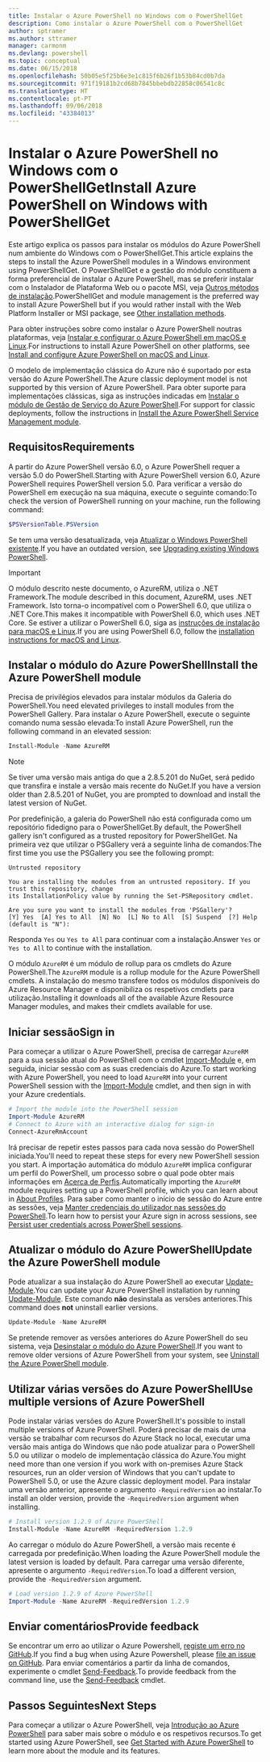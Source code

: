 ```yaml
---
title: Instalar o Azure PowerShell no Windows com o PowerShellGet
description: Como instalar o Azure PowerShell com o PowerShellGet
author: sptramer
ms.author: sttramer
manager: carmonm
ms.devlang: powershell
ms.topic: conceptual
ms.date: 06/15/2018
ms.openlocfilehash: 50b05e5f25b6e3e1c815f6b26f1b53b84cd0b7da
ms.sourcegitcommit: 971f19181b2cd68b7845bbebdb22858c06541c8c
ms.translationtype: HT
ms.contentlocale: pt-PT
ms.lasthandoff: 09/06/2018
ms.locfileid: "43384013"
---
```

# <a name="install-azure-powershell-on-windows-with-powershellget"></a><span data-ttu-id="93c4c-103">Instalar o Azure PowerShell no Windows com o PowerShellGet</span><span class="sxs-lookup"><span data-stu-id="93c4c-103">Install Azure PowerShell on Windows with PowerShellGet</span></span>

<span data-ttu-id="93c4c-104">Este artigo explica os passos para instalar os módulos do Azure PowerShell num ambiente do Windows com o PowerShellGet.</span><span class="sxs-lookup"><span data-stu-id="93c4c-104">This article explains the steps to install the Azure PowerShell modules in a Windows environment using PowerShellGet.</span></span> <span data-ttu-id="93c4c-105">O PowerShellGet e a gestão do módulo constituem a forma preferencial de instalar o Azure PowerShell, mas se preferir instalar com o Instalador de Plataforma Web ou o pacote MSI, veja [Outros métodos de instalação](other-install.md).</span><span class="sxs-lookup"><span data-stu-id="93c4c-105">PowerShellGet and module management is the preferred way to install Azure PowerShell but if you would rather install with the Web Platform Installer or MSI package, see [Other installation methods](other-install.md).</span></span>

<span data-ttu-id="93c4c-106">Para obter instruções sobre como instalar o Azure PowerShell noutras plataformas, veja [Instalar e configurar o Azure PowerShell em macOS e Linux](install-azurermps-maclinux.md).</span><span class="sxs-lookup"><span data-stu-id="93c4c-106">For instructions to install Azure PowerShell on other platforms, see [Install and configure Azure PowerShell on macOS and Linux](install-azurermps-maclinux.md).</span></span>

<span data-ttu-id="93c4c-107">O modelo de implementação clássica do Azure não é suportado por esta versão do Azure PowerShell.</span><span class="sxs-lookup"><span data-stu-id="93c4c-107">The Azure classic deployment model is not supported by this version of Azure PowerShell.</span></span> <span data-ttu-id="93c4c-108">Para obter suporte para implementações clássicas, siga as instruções indicadas em [Instalar o módulo de Gestão de Serviço do Azure PowerShell](/powershell/azure/servicemanagement/install-azure-ps).</span><span class="sxs-lookup"><span data-stu-id="93c4c-108">For support for classic deployments, follow the instructions in [Install the Azure PowerShell Service Management module](/powershell/azure/servicemanagement/install-azure-ps).</span></span>

## <a name="requirements"></a><span data-ttu-id="93c4c-109">Requisitos</span><span class="sxs-lookup"><span data-stu-id="93c4c-109">Requirements</span></span>

<span data-ttu-id="93c4c-110">A partir do Azure PowerShell versão 6.0, o Azure PowerShell requer a versão 5.0 do PowerShell.</span><span class="sxs-lookup"><span data-stu-id="93c4c-110">Starting with Azure PowerShell version 6.0, Azure PowerShell requires PowerShell version 5.0.</span></span> <span data-ttu-id="93c4c-111">Para verificar a versão do PowerShell em execução na sua máquina, execute o seguinte comando:</span><span class="sxs-lookup"><span data-stu-id="93c4c-111">To check the version of PowerShell running on your machine, run the following command:</span></span>

```powershell
$PSVersionTable.PSVersion
```

<span data-ttu-id="93c4c-112">Se tem uma versão desatualizada, veja [Atualizar o Windows PowerShell existente](/powershell/scripting/setup/installing-windows-powershell?view=powershell-6#upgrading-existing-windows-powershell).</span><span class="sxs-lookup"><span data-stu-id="93c4c-112">If you have an outdated version, see [Upgrading existing Windows PowerShell](/powershell/scripting/setup/installing-windows-powershell?view=powershell-6#upgrading-existing-windows-powershell).</span></span>

> [!IMPORTANT]
> <span data-ttu-id="93c4c-113">O módulo descrito neste documento, o AzureRM, utiliza o .NET Framework.</span><span class="sxs-lookup"><span data-stu-id="93c4c-113">The module described in this document, AzureRM, uses .NET Framework.</span></span> <span data-ttu-id="93c4c-114">Isto torna-o incompatível com o PowerShell 6.0, que utiliza o .NET Core.</span><span class="sxs-lookup"><span data-stu-id="93c4c-114">This makes it incompatible with PowerShell 6.0, which uses .NET Core.</span></span> <span data-ttu-id="93c4c-115">Se estiver a utilizar o PowerShell 6.0, siga as [instruções de instalação para macOS e Linux](install-azurermps-maclinux.md).</span><span class="sxs-lookup"><span data-stu-id="93c4c-115">If you are using PowerShell 6.0, follow the [installation instructions for macOS and Linux](install-azurermps-maclinux.md).</span></span>

## <a name="install-the-azure-powershell-module"></a><span data-ttu-id="93c4c-116">Instalar o módulo do Azure PowerShell</span><span class="sxs-lookup"><span data-stu-id="93c4c-116">Install the Azure PowerShell module</span></span>

<span data-ttu-id="93c4c-117">Precisa de privilégios elevados para instalar módulos da Galeria do PowerShell.</span><span class="sxs-lookup"><span data-stu-id="93c4c-117">You need elevated privileges to install modules from the PowerShell Gallery.</span></span> <span data-ttu-id="93c4c-118">Para instalar o Azure PowerShell, execute o seguinte comando numa sessão elevada:</span><span class="sxs-lookup"><span data-stu-id="93c4c-118">To install Azure PowerShell, run the following command in an elevated session:</span></span>

```powershell
Install-Module -Name AzureRM
```

> [!NOTE]
> <span data-ttu-id="93c4c-119">Se tiver uma versão mais antiga do que a 2.8.5.201 do NuGet, será pedido que transfira e instale a versão mais recente do NuGet.</span><span class="sxs-lookup"><span data-stu-id="93c4c-119">If you have a version older than 2.8.5.201 of NuGet, you are prompted to download and install the latest version of NuGet.</span></span>

<span data-ttu-id="93c4c-120">Por predefinição, a galeria do PowerShell não está configurada como um repositório fidedigno para o PowerShellGet.</span><span class="sxs-lookup"><span data-stu-id="93c4c-120">By default, the PowerShell gallery isn't configured as a trusted repository for PowerShellGet.</span></span> <span data-ttu-id="93c4c-121">Na primeira vez que utilizar o PSGallery verá a seguinte linha de comandos:</span><span class="sxs-lookup"><span data-stu-id="93c4c-121">The first time you use the PSGallery you see the following prompt:</span></span>

```output
Untrusted repository

You are installing the modules from an untrusted repository. If you trust this repository, change
its InstallationPolicy value by running the Set-PSRepository cmdlet.

Are you sure you want to install the modules from 'PSGallery'?
[Y] Yes  [A] Yes to All  [N] No  [L] No to All  [S] Suspend  [?] Help (default is "N"):
```

<span data-ttu-id="93c4c-122">Responda `Yes` ou `Yes to All` para continuar com a instalação.</span><span class="sxs-lookup"><span data-stu-id="93c4c-122">Answer `Yes` or `Yes to All` to continue with the installation.</span></span>

<span data-ttu-id="93c4c-123">O módulo `AzureRM` é um módulo de rollup para os cmdlets do Azure PowerShell.</span><span class="sxs-lookup"><span data-stu-id="93c4c-123">The `AzureRM` module is a rollup module for the Azure PowerShell cmdlets.</span></span> <span data-ttu-id="93c4c-124">A instalação do mesmo transfere todos os módulos disponíveis do Azure Resource Manager e disponibiliza os respetivos cmdlets para utilização.</span><span class="sxs-lookup"><span data-stu-id="93c4c-124">Installing it downloads all of the available Azure Resource Manager modules, and makes their cmdlets available for use.</span></span>

## <a name="sign-in"></a><span data-ttu-id="93c4c-125">Iniciar sessão</span><span class="sxs-lookup"><span data-stu-id="93c4c-125">Sign in</span></span>

<span data-ttu-id="93c4c-126">Para começar a utilizar o Azure PowerShell, precisa de carregar `AzureRM` para a sua sessão atual do PowerShell com o cmdlet [Import-Module](/powershell/module/Microsoft.PowerShell.Core/Import-Module) e, em seguida, iniciar sessão com as suas credenciais do Azure.</span><span class="sxs-lookup"><span data-stu-id="93c4c-126">To start working with Azure PowerShell, you need to load `AzureRM` into your current PowerShell session with the [Import-Module](/powershell/module/Microsoft.PowerShell.Core/Import-Module) cmdlet, and then sign in with your Azure credentials.</span></span>

```powershell
# Import the module into the PowerShell session
Import-Module AzureRM
# Connect to Azure with an interactive dialog for sign-in
Connect-AzureRmAccount
```

<span data-ttu-id="93c4c-127">Irá precisar de repetir estes passos para cada nova sessão do PowerShell iniciada.</span><span class="sxs-lookup"><span data-stu-id="93c4c-127">You'll need to repeat these steps for every new PowerShell session you start.</span></span> <span data-ttu-id="93c4c-128">A importação automática do módulo `AzureRM` implica configurar um perfil do PowerShell, um processo sobre o qual pode obter mais informações em [Acerca de Perfis](/powershell/module/microsoft.powershell.core/about/about_profiles).</span><span class="sxs-lookup"><span data-stu-id="93c4c-128">Automatically importing the `AzureRM` module requires setting up a PowerShell profile, which you can learn about in [About Profiles](/powershell/module/microsoft.powershell.core/about/about_profiles).</span></span>
<span data-ttu-id="93c4c-129">Para saber como manter o início de sessão do Azure entre as sessões, veja [Manter credenciais do utilizador nas sessões do PowerShell](context-persistence.md).</span><span class="sxs-lookup"><span data-stu-id="93c4c-129">To learn how to persist your Azure sign in across sessions, see [Persist user credentials across PowerShell sessions](context-persistence.md).</span></span>

## <a name="update-the-azure-powershell-module"></a><span data-ttu-id="93c4c-130">Atualizar o módulo do Azure PowerShell</span><span class="sxs-lookup"><span data-stu-id="93c4c-130">Update the Azure PowerShell module</span></span>

<span data-ttu-id="93c4c-131">Pode atualizar a sua instalação do Azure PowerShell ao executar [Update-Module](/powershell/module/powershellget/update-module).</span><span class="sxs-lookup"><span data-stu-id="93c4c-131">You can update your Azure PowerShell installation by running [Update-Module](/powershell/module/powershellget/update-module).</span></span> <span data-ttu-id="93c4c-132">Este comando __não__ desinstala as versões anteriores.</span><span class="sxs-lookup"><span data-stu-id="93c4c-132">This command does __not__ uninstall earlier versions.</span></span>

```powershell
Update-Module -Name AzureRM
```

<span data-ttu-id="93c4c-133">Se pretende remover as versões anteriores do Azure PowerShell do seu sistema, veja [Desinstalar o módulo do Azure PowerShell](uninstall-azurerm-ps.md).</span><span class="sxs-lookup"><span data-stu-id="93c4c-133">If you want to remove older versions of Azure PowerShell from your system, see [Uninstall the Azure PowerShell module](uninstall-azurerm-ps.md).</span></span>

## <a name="use-multiple-versions-of-azure-powershell"></a><span data-ttu-id="93c4c-134">Utilizar várias versões do Azure PowerShell</span><span class="sxs-lookup"><span data-stu-id="93c4c-134">Use multiple versions of Azure PowerShell</span></span>

<span data-ttu-id="93c4c-135">Pode instalar várias versões do Azure PowerShell.</span><span class="sxs-lookup"><span data-stu-id="93c4c-135">It's possible to install multiple versions of Azure PowerShell.</span></span> <span data-ttu-id="93c4c-136">Poderá precisar de mais de uma versão se trabalhar com recursos do Azure Stack no local, executar uma versão mais antiga do Windows que não pode atualizar para o PowerShell 5.0 ou utilizar o modelo de implementação clássica do Azure.</span><span class="sxs-lookup"><span data-stu-id="93c4c-136">You might need more than one version if you work with on-premises Azure Stack resources, run an older version of Windows that you can't update to PowerShell 5.0, or use the Azure classic deployment model.</span></span> <span data-ttu-id="93c4c-137">Para instalar uma versão anterior, apresente o argumento `-RequiredVersion` ao instalar.</span><span class="sxs-lookup"><span data-stu-id="93c4c-137">To install an older version, provide the `-RequiredVersion` argument when installing.</span></span>

```powershell
# Install version 1.2.9 of Azure PowerShell
Install-Module -Name AzureRM -RequiredVersion 1.2.9
```

<span data-ttu-id="93c4c-138">Ao carregar o módulo do Azure PowerShell, a versão mais recente é carregada por predefinição.</span><span class="sxs-lookup"><span data-stu-id="93c4c-138">When loading the Azure PowerShell module the latest version is loaded by default.</span></span> <span data-ttu-id="93c4c-139">Para carregar uma versão diferente, apresente o argumento `-RequiredVersion`.</span><span class="sxs-lookup"><span data-stu-id="93c4c-139">To load a different version, provide the `-RequiredVersion` argument.</span></span>

```powershell
# Load version 1.2.9 of Azure PowerShell
Import-Module -Name AzureRM -RequiredVersion 1.2.9
```

## <a name="provide-feedback"></a><span data-ttu-id="93c4c-140">Enviar comentários</span><span class="sxs-lookup"><span data-stu-id="93c4c-140">Provide feedback</span></span>

<span data-ttu-id="93c4c-141">Se encontrar um erro ao utilizar o Azure Powershell, [registe um erro no GitHub](https://github.com/Azure/azure-powershell/issues).</span><span class="sxs-lookup"><span data-stu-id="93c4c-141">If you find a bug when using Azure Powershell, please [file an issue on GitHub](https://github.com/Azure/azure-powershell/issues).</span></span>
<span data-ttu-id="93c4c-142">Para enviar comentários a partir da linha de comandos, experimente o cmdlet [Send-Feedback](/powershell/module/azurerm.profile/send-feedback).</span><span class="sxs-lookup"><span data-stu-id="93c4c-142">To provide feedback from the command line, use the [Send-Feedback](/powershell/module/azurerm.profile/send-feedback) cmdlet.</span></span>

## <a name="next-steps"></a><span data-ttu-id="93c4c-143">Passos Seguintes</span><span class="sxs-lookup"><span data-stu-id="93c4c-143">Next Steps</span></span>

<span data-ttu-id="93c4c-144">Para começar a utilizar o Azure PowerShell, veja [Introdução ao Azure PowerShell](get-started-azureps.md) para saber mais sobre o módulo e os respetivos recursos.</span><span class="sxs-lookup"><span data-stu-id="93c4c-144">To get started using Azure PowerShell, see [Get Started with Azure PowerShell](get-started-azureps.md) to learn more about the module and its features.</span></span>